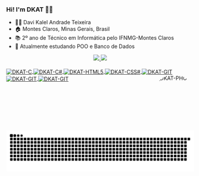 ### Hi! I'm DKAT 🧑‍💻

- 🧑‍💻 Davi Kalel Andrade Teixeira
- 🏠 Montes Claros, Minas Gerais, Brasil
- 📚 2º ano de Técnico em Informática pelo IFNMG-Montes Claros
- 🌱 Atualmente estudando POO e Banco de Dados

<div align="center">
  <a href="https://github.com/DKAT-DAVI">
<img height="150em" src="https://github-readme-stats.vercel.app/api?username=DKAT-DAVI&theme=dark&count_private=true&show_icons=true&include_all_commits=true"/>
  <img height="150em" src="https://github-readme-stats.vercel.app/api/top-langs/?username=DKAT-DAVI&layout=compact&langs_count=7&theme=tokyonight"/>
</div>

<div style="display: inline_block"><br>
    <img align="center" alt="DKAT-C" height="30" width="40" src="https://cdn.jsdelivr.net/gh/devicons/devicon/icons/c/c-original.svg">
    <img align="center" alt="DKAT-C#" height="30" width="40" src="https://cdn.jsdelivr.net/gh/devicons/devicon/icons/csharp/csharp-original.svg"/>
    <img align="center" alt="DKAT-HTML5" height="30" width="40" src="https://cdn.jsdelivr.net/gh/devicons/devicon/icons/html5/html5-original.svg">
    <img align="center" alt="DKAT-CSS#" height="30" width="40" src="https://cdn.jsdelivr.net/gh/devicons/devicon/icons/css3/css3-original.svg">
    <img align="center" alt="DKAT-GIT" height="30" width="40" src="https://cdn.jsdelivr.net/gh/devicons/devicon/icons/git/git-original.svg">
    <img align="center" alt="DKAT-GIT" height="30" width="40" src="https://cdn.jsdelivr.net/gh/devicons/devicon/icons/mysql/mysql-original.svg">    
    <img align="center" alt="DKAT-GIT" height="30" width="40" src="https://cdn.jsdelivr.net/gh/devicons/devicon/icons/python/python-original.svg">    
    <img align="right" alt="DKAT-PHOTO" height="150" style="border-radius:50px;" src="https://cdn.discordapp.com/attachments/755839774807556242/994404629565673593/GithHubProfilePhoto2.jpeg">

</div>

##
 
![snake gif](https://github.com/DKAT-DAVI/DKAT-DAVI/blob/output/github-contribution-grid-snake.svg)
